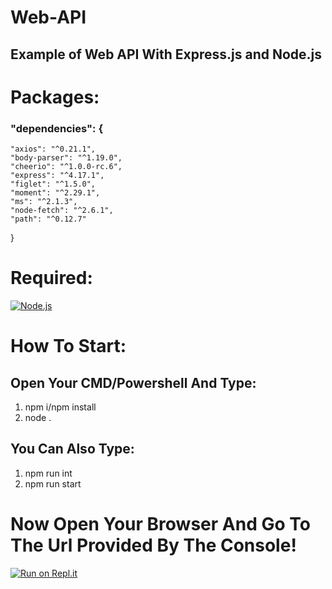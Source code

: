 # Web-API

## Example of Web API With Express.js and Node.js

# Packages: 

### "dependencies": {
    "axios": "^0.21.1",
    "body-parser": "^1.19.0",
    "cheerio": "^1.0.0-rc.6",
    "express": "^4.17.1",
    "figlet": "^1.5.0",
    "moment": "^2.29.1",
    "ms": "^2.1.3",
    "node-fetch": "^2.6.1",
    "path": "^0.12.7"
  }
  
# Required:
[![Node.js](https://nodejs.org/static/images/favicons/favicon-32x32.png)](https://nodejs.org/en/)
  
 # How To Start:
 ## Open Your CMD/Powershell And Type:
 1. npm i/npm install
 2. node .
## You Can Also Type:
1. npm run int
2. npm run start

# Now Open Your Browser And Go To The Url Provided By The Console!
[![Run on Repl.it](https://repl.it/badge/github/ZiroCore/web-api)](https://repl.it/github/ZiroCore/web-api)
